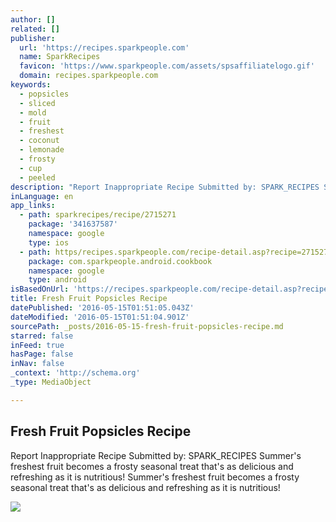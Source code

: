 ```yaml
---
author: []
related: []
publisher:
  url: 'https://recipes.sparkpeople.com'
  name: SparkRecipes
  favicon: 'https://www.sparkpeople.com/assets/spsaffiliatelogo.gif'
  domain: recipes.sparkpeople.com
keywords:
  - popsicles
  - sliced
  - mold
  - fruit
  - freshest
  - coconut
  - lemonade
  - frosty
  - cup
  - peeled
description: "Report Inappropriate Recipe Submitted by: SPARK_RECIPES Summer's freshest fruit becomes a frosty seasonal treat that's as delicious and refreshing as it is nutritious! Summer's freshest fruit becomes a frosty seasonal treat that's as delicious and refreshing as it is nutritious!"
inLanguage: en
app_links:
  - path: sparkrecipes/recipe/2715271
    package: '341637587'
    namespace: google
    type: ios
  - path: https/recipes.sparkpeople.com/recipe-detail.asp?recipe=2715271
    package: com.sparkpeople.android.cookbook
    namespace: google
    type: android
isBasedOnUrl: 'https://recipes.sparkpeople.com/recipe-detail.asp?recipe=2715271'
title: Fresh Fruit Popsicles Recipe
datePublished: '2016-05-15T01:51:05.043Z'
dateModified: '2016-05-15T01:51:04.901Z'
sourcePath: _posts/2016-05-15-fresh-fruit-popsicles-recipe.md
starred: false
inFeed: true
hasPage: false
inNav: false
_context: 'http://schema.org'
_type: MediaObject

---
```

<article style=""><h1>Fresh Fruit Popsicles Recipe</h1><p>Report Inappropriate Recipe Submitted by: SPARK_RECIPES Summer's freshest fruit becomes a frosty seasonal treat that's as delicious and refreshing as it is nutritious! Summer's freshest fruit becomes a frosty seasonal treat that's as delicious and refreshing as it is nutritious!</p><img src="https://sparkpeo.hs.llnwd.net/e4/nw/6/3/l637626387.jpg" /></article>